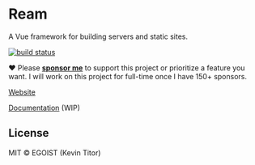 # Ream

A Vue framework for building servers and static sites.

[![build status](https://circleci.com/gh/egoist/ream.svg?style=svg)](https://circleci.com/gh/egoist/ream)

❤️ Please [__sponsor me__](https://github.com/sponsors/egoist) to support this project or prioritize a feature you want. I will work on this project for full-time once I have 150+ sponsors.

[Website](https://ream.dev)

[Documentation](https://ream.dev/docs/getting-started) (WIP)

## License

MIT &copy; EGOIST (Kevin Titor)
